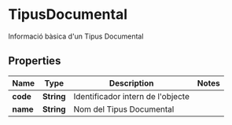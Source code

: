 

# TipusDocumental

Informació bàsica d'un Tipus Documental

## Properties

| Name | Type | Description | Notes |
|------------ | ------------- | ------------- | -------------|
|**code** | **String** | Identificador intern de l&#39;objecte |  |
|**name** | **String** | Nom del Tipus Documental |  |



